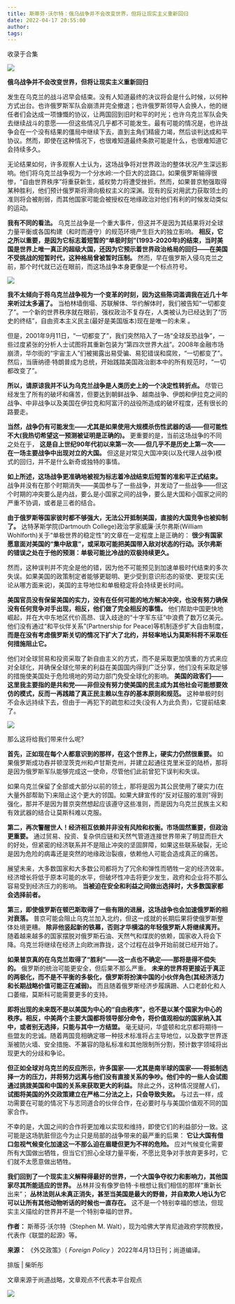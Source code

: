 ```yaml
---
title: 斯蒂芬·沃尔特：俄乌战争并不会改变世界，但将让现实主义重新回归
date: 2022-04-17 20:55:00
author: 
tags: 
---
```



收录于合集

![](/images/93/2.gif)

  

**俄乌战争并不会改变世界，但将让现实主义重新回归**  

  

发生在乌克兰的战斗迟早会结束。没有人知道最终的决议将会是什么时候，以何种方式出台。也许俄罗斯军队会崩溃并完全撤退；也许俄罗斯领导人会换人，他的继任者们会达成一项慷慨的协议，让两国回到旧时和平的时光；也许乌克兰军队会失去继续战斗的意愿——但这些情况几乎都不可能发生。最有可能的情况是，也许战争会在一个没有结果的僵局中继续下去，直到主角们精疲力竭，然后谈判达成和平协议。然而，即使在这种情况下，也很难知道最终条款可能是什么，也很难知道它会持续多久。

  

无论结果如何，许多观察人士认为，这场战争将对世界政治的整体状况产生深远影响。他们将乌克兰战争视为一个分水岭:一个巨大的岔路口。如果俄罗斯输得很惨，“自由世界秩序”将重获新生，威权势力将遭受挫折。然而，如果普京勉强取得某种胜利，他们预计俄罗斯将滑向极权主义的深渊。现有的反对用武力获取领土的准则将会被削弱，而其他国家可能会被授权在地缘政治对他们有利的时候发动类似的运动。  

  

 **我有不同的看法。** 乌克兰战争是一个重大事件，但这并不是因为其结果将对全球力量平衡或各国构建（和时而遵守）的规范环境产生巨大的独立影响。
**相反，它之所以重要，是因为它标志着短暂的“单极时刻”(1993-2020年)的结束，当时美国是世界上唯一真正的超级大国，还因为它预示着世界政治格局的回归——在美国不受挑战的短暂时代，这种格局曾被暂时压制。**
然而，早在俄罗斯入侵乌克兰之前，那个时代就已近在眼前，而这场战争本身更像是一个标点符号。

  

![](/images/93/3.png)

  

 **我不太倾向于将乌克兰战争视为一个变革的时刻，因为这些陈词滥调我在近几十年来听过太多遍了。**
当柏林墙倒塌、苏联解体、华约解体时，我们被告知“一切都变了”。一个新的世界秩序就在眼前，强权政治不复存在，人类被认为已经达到了“历史的终结”，自由资本主义民主(最好是美国版本)现在是唯一的未来
。

  

但是，2001年9月11日，“一切都变了”，我们突然陷入了一场“全球反恐战争”，一些过度紧张的分析人士试图将其重新包装为“第四次世界大战”。2008年金融市场崩溃，华尔街的“宇宙主人”们被揭露出易受骗、易犯错误和腐败，“一切都变了”。然后，当唐纳德·特朗普成为总统，开始践踏美国政治剧本中的所有规范时，“一切都改变了”。

  

 **所以，请原谅我并不认为乌克兰战争是人类历史上的一个决定性转折点。**
尽管已经发生了所有的破坏和痛苦，但要达到朝鲜战争、越南战争、伊朗和伊拉克之间的战争、中非战争以及美国在伊拉克和阿富汗的战役所造成的破坏程度，还有很长的路要走。

  

 **当然，战争仍有可能发生——尤其是如果使用大规模杀伤性武器的话——但可能性不大(我热切希望这一预测被证明是正确的)。**
更重要的是，当前这场战争的不同之处在于， **这是自上世纪90年代初以来第一次——但几乎不是历史上第一次——在一场主要战争中出现对立的大国。**
但这是对常见大国冲突(以及代理人战争)模式的回归，并不是什么新奇或独特的事情。

  

 **如上所述，这场战争更准确地被视为标志着冷战结束后短暂的准和平正式结束。**
战争并没有在那个时期消失——美国参与了一些战争，并发动了一些战争——但这个时期的冲突要么是内战，要么是小国家之间的战争，要么是大国和小国家之间的严重不协调，或者是三者的结合。

  

 **由于俄罗斯等国家彼时都不够强大，无法公开抵制美国，直接的大国竞争也被抑制了。** 达特茅斯学院(Dartmouth
College)政治学家威廉·沃尔弗斯(William Wohlforth)关于“单极世界的稳定性”的文章在一定程度上是正确的：
**很少有国家愿意面对美国的“集中敌意”，或采取可能把美国带入敌对状态的行动。沃尔弗斯的错误之处在于他的预测：单极可能比冷战的双极持续更久。**

  

然而，这种误判并不完全是他的错，因为他不可能预见到加速单极时代结束的多次失误。如果美国的政策制定者能够更聪明、更少受到意识形态的驱使、更现实(无论从哪方面来说)，美国的主导地位和单极稳定将会持续更长时间。

  

 **美国官员没有保留美国的实力，没有在任何可能的地方解决冲突，也没有努力确保没有任何竞争对手出现，相反，他们做了完全相反的事情。**
他们帮助中国更快地崛起，并在大中东地区代价高昂、误入歧途的“十字军东征”中浪费了数万亿美元。他们没有通过“和平伙伴关系”(Partnership for
Peace)等机制逐步扩大自由制度， **而是在没有考虑俄罗斯关切的情况下扩大了北约，并轻率地认为莫斯科将不采取任何措施阻止它。**

  

他们对全球贸易和投资采取了新自由主义的方式，而不是采取更加慎重的方式来应对全球化，并确保全球化带来的利益在美国国内得到广泛分享，他们没有采取足够的措施使美国处于危险境地的劳动力部门免受全球化的影响。
**美国的政客们——这里我主要指的是共和党——非但没有努力使美国的民主成为其他社会可能想要效仿的模式，反而一再践踏了真正民主赖以生存的基本原则和规范。**
这种单极时刻不会永远持续下去，但由于一再犯下的疏忽和过失(没有人为此负责)，它提前结束了。

  

![](/images/93/4.png)

  

那么这将给我们带来什么呢?

  

 **首先，正如现在每个人都意识到的那样，在这个世界上，硬实力仍然很重要。**
如果俄罗斯成功吞并顿涅茨克州和卢甘斯克州，并建立起通往克里米亚的陆桥，那将是因为俄罗斯军队能够完成这一使命，尽管他们此前曾犯下误判和失误。

  

如果乌克兰保留了全部或大部分以前的领土，那将是因为其公民使用了硬实力(在大量外部帮助下)来阻止这个更大的邻国。如果大肆宣传的“反对征服的准则”得到强化，那并不是因为普京突然想起应该遵守这些准则，而是因为乌克兰民族主义和有效武器的结合让莫斯科难以克服。

  

 **第二，再次警醒世人！经济相互依赖并非没有风险和权衡。市场固然重要，但政治更重要。**
通过贸易、投资、复杂供应链和天然气管道连接世界带来了明显而巨大的好处，但紧密的经济联系并不是阻止冲突的坚固屏障，如果这些联系破裂，无论是因为危险的病毒还是突然的地缘政治裂痕，依赖他人可能会造成真正的痛苦。

  

展望未来，大多数国家和大多数公司都将为了冗余和弹性而牺牲一定的经济效率。经济增长将低于原本可能的水平，但破坏性冲击将更少发生，政府和企业将不那么容易受到经济压力的影响。
**当被迫在安全和利益之间做出选择时，大多数国家都会选择前者。**

  

 **第三，即使俄罗斯在顿巴斯取得了一些有限的进展，这场战争也会加速俄罗斯的相对衰落。**
普京可能会阻止乌克兰加入北约，但这一成就的长期后果将使俄罗斯整体处境更糟。 **除非他竖起新的铁幕，否则才华横溢的年轻俄罗斯人将继续离开。**
随着越来越多的国家摆脱对俄罗斯石油、天然气和煤炭的依赖，国家收入将会下降。乌克兰将继续在经济上向欧洲靠拢，这个过程在战争开始前就已经开始了。

  

 **如果普京真的在乌克兰取得了“胜利”——这一点也不确定——那将是得不偿失的。** 俄罗斯的统治可能更安全，但后果不那么严重。
**未来的世界将更接近于真正的两极化，而不是不平衡的多极化，俄罗斯将扮演中国的小伙伴角色(其经济活力和长期战略价值可能正在减弱)。**
而且随着俄罗斯经济步履蹒跚、人口老龄化和人口萎缩，莫斯科可能需要更多的支持。

  

**即将出现的未来既不是以美国为中心的“自由秩序”，也不是以某个国家为中心的秩序。相反，中美两个主要大国都将领导部分命令，将价值观相似的国家纳入其中，或者别无选择，只能与其中一方结盟。**
毫无疑问，华盛顿和北京都将期待一些盟友的忠诚。随着两国竞相确定哪一种技术标准将占主导地位，以及数字世界逐渐被防火墙、安全措施、不兼容的隐私标准和其他限制所分割，预计数字领域将出现更大的分歧和争论。

  

**但正如全球对乌克兰的反应所示，许多国家——尤其是南半球的国家——将抵制选择一方的压力，并将努力远离与他们没有直接关系的争吵。他们中的一些人会试图通过挑拨美国和中国的关系来获取更大的利益。**
除此之外，这种情况提醒人们， **试图将美国的外交政策建立在严格二分法之上，只会导致失败。**
与过去一样，成功需要在可能的情况下与志同道合的伙伴合作，在必要时与与美国价值观不同的国家合作。

  

不幸的是，大国之间的合作将更加难以实现和维持，即使它们的利益部分一致。这可能是这场肮脏但迄今为止只是局部的战争带来的最严重的后果：
**它让大国有借口忽视气候变化加速这一不那么迫在眉睫但更为不祥的危险。**
应对气候变化需要所有大国做出牺牲，但当它们担心全球力量平衡，不愿比竞争对手放弃更多时，它们就不太愿意做出牺牲。

  

 **我们回到了一个现实主义解释得最好的世界，一个大国争夺权力和影响力，其他国家尽其所能适应的世界。**
丛林并没有像罗伯特·卡根想让我们相信的那样“重新长出来”；
**丛林法则从未真正消失，甚至当美国是最大的野兽，并自欺欺人地认为它可以让所有其他动物听话的时候也一直存在。**
这不是一个特别幸福的想法，但现实主义描绘的世界并不是一个特别幸福的世界。

  

 **作者：** 斯蒂芬·沃尔特（Stephen M. Walt），现为哈佛大学肯尼迪政府学院教授，代表作《联盟的起源》等。

 **来源：** 《外交政策》（ _Foreign Policy_ ）2022年4月13日刊；尚道编译。

  

排版 | 柴昕彤  

文章来源于尚道战略，文章观点不代表本平台观点

![](/images/93/5.gif)

